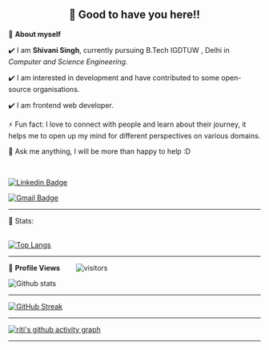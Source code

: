 <!-- README FILE CODE -->



<!-- WAKING HAND WITH GOOD TO HAVE YOU TEXT-->
<h2 align=center>👋 Good to have you here!!</h2>


<!--ABOUT ME CODE-->
🌱 **About myself**<br>

✔️ I am **Shivani Singh**, currently pursuing B.Tech IGDTUW , Delhi in *Computer and Science Engineering*. <br>

✔️ I am interested in development and have contributed to some open-source organisations. <br>

✔️ I am frontend web developer.<br>

⚡ Fun fact: I love to connect with people and learn about their journey, it helps me to open up my mind for different perspectives on various domains.   <br>

💬 Ask me anything, I will be more than happy to help :D <br>



<br>



<!-- SOCAIL MEDIA HANDLES -->
[![Linkedin Badge](https://img.shields.io/badge/-ShivaniSingh-blue?style=flat-square&logo=Linkedin&logoColor=white&link=https://www.linkedin.com/in/shivani-singh-503876205/)](https://www.linkedin.com/in/shivani-singh-503876205/)

[![Gmail Badge](https://img.shields.io/badge/-shivanisg2003@gmail.com-c14438?style=flat-square&logo=Gmail&logoColor=white&link=mailto:shivanisg2003@gmail.com)](mailto:shivanisg2003@gmail.com)

---

<!-- STATISTICS ABOUT PROFILE -->

 📶 Stats:<br><br>
 
 
<!--  TOP LANGUAGES STATISTICS -->
 [![Top Langs](https://github-readme-stats.vercel.app/api/top-langs/?username=riti2409&theme=dark&layout=compact&align=right&width=40%)](https://github.com/anuraghazra/github-readme-stats)
 
 ---
 
<!--  PROFILES VIEWS -->
🌱 **Profile Views**&nbsp;&nbsp;&nbsp;&nbsp;&nbsp;&nbsp;&nbsp;
![visitors](https://profile-counter.glitch.me/ritikumariupadhyay24/count.svg?align=center)


<!-- GITHUB STATISTICS -->
 ![Github stats](https://github-readme-stats.vercel.app/api?username=riti2409)  
 
 
 <hr>
 
<!--  CONTRIBUTION AND STREAK BLOCK -->
 [![GitHub Streak](https://github-readme-streak-stats.herokuapp.com/?user=riti2409&currStreakNum=2FD3EB&fire=pink&sideLabels=F00&theme=nightowl)](https://git.io/streak-stats)       
         

---
 
<!-- ACTIVITY GRAPH TRACKER -->
[![riti's github activity graph](https://activity-graph.herokuapp.com/graph?username=riti2409&theme=react-dark)](https://github.com/riti2409/github-readme-activity-graph)

  

---
  </code>
</p>


<!-- ![My github stats](https://github-readme-stats.vercel.app/api?username=riti2409&show_icons=true&title_color=fff&icon_color=79ff97&text_color=9f9f9f&bg_color=151515&count_private=true&width=40%&align=left) 
<center><img src="https://logimp.files.wordpress.com/2019/01/viral-p-1.gif?w=736&zoom=2" align="right" width="30%"></center>




 -->

